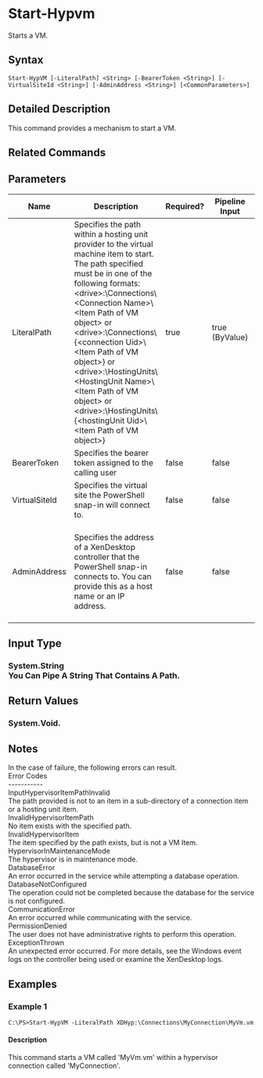 ﻿
# Start-Hypvm
Starts a VM.
## Syntax
```
Start-HypVM [-LiteralPath] <String> [-BearerToken <String>] [-VirtualSiteId <String>] [-AdminAddress <String>] [<CommonParameters>]
```
## Detailed Description
This command provides a mechanism to start a VM.


## Related Commands

## Parameters
| Name   | Description | Required? | Pipeline Input | Default Value |
| --- | --- | --- | --- | --- |
| LiteralPath | Specifies the path within a hosting unit provider to the virtual machine item to start. The path specified must be in one of the following formats: &lt;drive&gt;:\\Connections\\&lt;Connection Name&gt;\\&lt;Item Path of VM object&gt; or  &lt;drive&gt;:\\Connections\\{&lt;connection Uid&gt;\\&lt;Item Path of VM object&gt;} or &lt;drive&gt;:\\HostingUnits\\&lt;HostingUnit Name&gt;\\&lt;Item Path of VM object&gt; or  &lt;drive&gt;:\\HostingUnits\\{&lt;hostingUnit Uid&gt;\\&lt;Item Path of VM object&gt;} | true | true (ByValue) |  |
| BearerToken | Specifies the bearer token assigned to the calling user | false | false |  |
| VirtualSiteId | Specifies the virtual site the PowerShell snap-in will connect to. | false | false |  |
| AdminAddress | Specifies the address of a XenDesktop controller that the PowerShell snap-in connects to.  You can provide this as a host name or an IP address. | false | false | LocalHost. Once a value is provided by any cmdlet, this value becomes the default. |

## Input Type

### System.String<br>          You Can Pipe A String That Contains A Path.

## Return Values

### System.Void.

## Notes
In the case of failure, the following errors can result.<br>    Error Codes<br>    -----------<br>    InputHypervisorItemPathInvalid<br>    The path provided is not to an item in a sub-directory of a connection item or a hosting unit item.<br>    InvalidHypervisorItemPath<br>    No item exists with the specified path.<br>    InvalidHypervisorItem<br>    The item specified by the path exists, but is not a VM Item.<br>    HypervisorInMaintenanceMode<br>    The hypervisor is in maintenance mode.<br>    DatabaseError<br>    An error occurred in the service while attempting a database operation.<br>    DatabaseNotConfigured<br>    The operation could not be completed because the database for the service is not configured.<br>    CommunicationError<br>    An error occurred while communicating with the service.<br>    PermissionDenied<br>    The user does not have administrative rights to perform this operation.<br>    ExceptionThrown<br>    An unexpected error occurred.  For more details, see the Windows event logs on the controller being used or examine the XenDesktop logs.
## Examples

### Example 1
```
C:\PS>Start-HypVM -LiteralPath XDHyp:\Connections\MyConnection\MyVm.vm
```
#### Description
This command starts a VM called 'MyVm.vm' within a hypervisor connection called 'MyConnection'.
